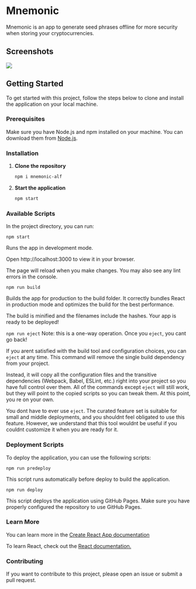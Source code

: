 # Mnemonic

Mnemonic is an app to generate seed phrases offline for more security when storing your cryptocurrencies.

## Screenshots

[![](https://i.imgur.com/PxdnNOu.png)](https://i.imgur.com/PxdnNOu.png)

## Getting Started

To get started with this project, follow the steps below to clone and install the application on your local machine.

### Prerequisites

Make sure you have Node.js and npm installed on your machine. You can download them from [Node.js](https://nodejs.org/).

### Installation

1.  **Clone the repository**

    ```bash
    npm i mnemonic-alf
    ```

2.  **Start the application**
    ```bash
    npm start
    ```

### Available Scripts

In the project directory, you can run:

`npm start`

Runs the app in development mode.

Open http://localhost:3000 to view it in your browser.

The page will reload when you make changes.
You may also see any lint errors in the console.

`npm run build`

Builds the app for production to the build folder.
It correctly bundles React in production mode and optimizes the build for the best performance.

The build is minified and the filenames include the hashes.
Your app is ready to be deployed!

`npm run eject`
Note: this is a one-way operation. Once you `eject`, you cant go back!

If you arent satisfied with the build tool and configuration choices, you can `eject` at any time. This command will remove the single build dependency from your project.

Instead, it will copy all the configuration files and the transitive dependencies (Webpack, Babel, ESLint, etc.) right into your project so you have full control over them. All of the commands except `eject` will still work, but they will point to the copied scripts so you can tweak them. At this point, you re on your own.

You dont have to ever use `eject`. The curated feature set is suitable for small and middle deployments, and you shouldnt feel obligated to use this feature. However, we understand that this tool wouldnt be useful if you couldnt customize it when you are ready for it.

### Deployment Scripts

To deploy the application, you can use the following scripts:

`npm run predeploy`

This script runs automatically before deploy to build the application.

`npm run deploy`

This script deploys the application using GitHub Pages. Make sure you have properly configured the repository to use GitHub Pages.

### Learn More

You can learn more in the [Create React App documentation](https://facebook.github.io/create-react-app/docs/getting-started "Create React App documentation.")

To learn React, check out the [React documentation.](https://reactjs.org/ "React documentation.")

### Contributing

If you want to contribute to this project, please open an issue or submit a pull request.
